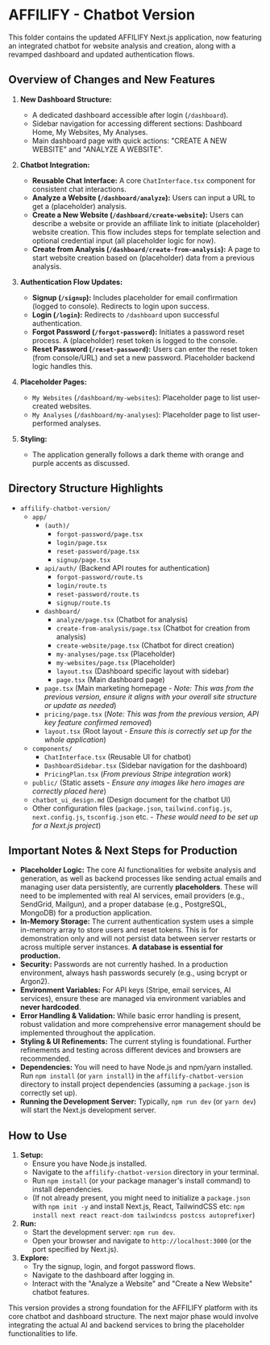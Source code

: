 # AFFILIFY - Chatbot Version

This folder contains the updated AFFILIFY Next.js application, now featuring an integrated chatbot for website analysis and creation, along with a revamped dashboard and updated authentication flows.

## Overview of Changes and New Features

1.  **New Dashboard Structure:**
    *   A dedicated dashboard accessible after login (`/dashboard`).
    *   Sidebar navigation for accessing different sections: Dashboard Home, My Websites, My Analyses.
    *   Main dashboard page with quick actions: "CREATE A NEW WEBSITE" and "ANALYZE A WEBSITE".

2.  **Chatbot Integration:**
    *   **Reusable Chat Interface:** A core `ChatInterface.tsx` component for consistent chat interactions.
    *   **Analyze a Website (`/dashboard/analyze`):** Users can input a URL to get a (placeholder) analysis.
    *   **Create a New Website (`/dashboard/create-website`):** Users can describe a website or provide an affiliate link to initiate (placeholder) website creation. This flow includes steps for template selection and optional credential input (all placeholder logic for now).
    *   **Create from Analysis (`/dashboard/create-from-analysis`):** A page to start website creation based on (placeholder) data from a previous analysis.

3.  **Authentication Flow Updates:**
    *   **Signup (`/signup`):** Includes placeholder for email confirmation (logged to console). Redirects to login upon success.
    *   **Login (`/login`):** Redirects to `/dashboard` upon successful authentication.
    *   **Forgot Password (`/forgot-password`):** Initiates a password reset process. A (placeholder) reset token is logged to the console.
    *   **Reset Password (`/reset-password`):** Users can enter the reset token (from console/URL) and set a new password. Placeholder backend logic handles this.

4.  **Placeholder Pages:**
    *   `My Websites` (`/dashboard/my-websites`): Placeholder page to list user-created websites.
    *   `My Analyses` (`/dashboard/my-analyses`): Placeholder page to list user-performed analyses.

5.  **Styling:**
    *   The application generally follows a dark theme with orange and purple accents as discussed.

## Directory Structure Highlights

*   `affilify-chatbot-version/`
    *   `app/`
        *   `(auth)/`
            *   `forgot-password/page.tsx`
            *   `login/page.tsx`
            *   `reset-password/page.tsx`
            *   `signup/page.tsx`
        *   `api/auth/` (Backend API routes for authentication)
            *   `forgot-password/route.ts`
            *   `login/route.ts`
            *   `reset-password/route.ts`
            *   `signup/route.ts`
        *   `dashboard/`
            *   `analyze/page.tsx` (Chatbot for analysis)
            *   `create-from-analysis/page.tsx` (Chatbot for creation from analysis)
            *   `create-website/page.tsx` (Chatbot for direct creation)
            *   `my-analyses/page.tsx` (Placeholder)
            *   `my-websites/page.tsx` (Placeholder)
            *   `layout.tsx` (Dashboard specific layout with sidebar)
            *   `page.tsx` (Main dashboard page)
        *   `page.tsx` (Main marketing homepage - *Note: This was from the previous version, ensure it aligns with your overall site structure or update as needed*)
        *   `pricing/page.tsx` (*Note: This was from the previous version, API key feature confirmed removed*)
        *   `layout.tsx` (Root layout - *Ensure this is correctly set up for the whole application*)
    *   `components/`
        *   `ChatInterface.tsx` (Reusable UI for chatbot)
        *   `DashboardSidebar.tsx` (Sidebar navigation for the dashboard)
        *   `PricingPlan.tsx` (*From previous Stripe integration work*)
    *   `public/` (Static assets - *Ensure any images like hero images are correctly placed here*)
    *   `chatbot_ui_design.md` (Design document for the chatbot UI)
    *   Other configuration files (`package.json`, `tailwind.config.js`, `next.config.js`, `tsconfig.json` etc. - *These would need to be set up for a Next.js project*)

## Important Notes & Next Steps for Production

*   **Placeholder Logic:** The core AI functionalities for website analysis and generation, as well as backend processes like sending actual emails and managing user data persistently, are currently **placeholders**. These will need to be implemented with real AI services, email providers (e.g., SendGrid, Mailgun), and a proper database (e.g., PostgreSQL, MongoDB) for a production application.
*   **In-Memory Storage:** The current authentication system uses a simple in-memory array to store users and reset tokens. This is for demonstration only and will not persist data between server restarts or across multiple server instances. **A database is essential for production.**
*   **Security:** Passwords are not currently hashed. In a production environment, always hash passwords securely (e.g., using bcrypt or Argon2).
*   **Environment Variables:** For API keys (Stripe, email services, AI services), ensure these are managed via environment variables and **never hardcoded**.
*   **Error Handling & Validation:** While basic error handling is present, robust validation and more comprehensive error management should be implemented throughout the application.
*   **Styling & UI Refinements:** The current styling is foundational. Further refinements and testing across different devices and browsers are recommended.
*   **Dependencies:** You will need to have Node.js and npm/yarn installed. Run `npm install` (or `yarn install`) in the `affilify-chatbot-version` directory to install project dependencies (assuming a `package.json` is correctly set up).
*   **Running the Development Server:** Typically, `npm run dev` (or `yarn dev`) will start the Next.js development server.

## How to Use

1.  **Setup:**
    *   Ensure you have Node.js installed.
    *   Navigate to the `affilify-chatbot-version` directory in your terminal.
    *   Run `npm install` (or your package manager's install command) to install dependencies.
    *   (If not already present, you might need to initialize a `package.json` with `npm init -y` and install Next.js, React, TailwindCSS etc: `npm install next react react-dom tailwindcss postcss autoprefixer`)
2.  **Run:**
    *   Start the development server: `npm run dev`.
    *   Open your browser and navigate to `http://localhost:3000` (or the port specified by Next.js).
3.  **Explore:**
    *   Try the signup, login, and forgot password flows.
    *   Navigate to the dashboard after logging in.
    *   Interact with the "Analyze a Website" and "Create a New Website" chatbot features.

This version provides a strong foundation for the AFFILIFY platform with its core chatbot and dashboard structure. The next major phase would involve integrating the actual AI and backend services to bring the placeholder functionalities to life.

